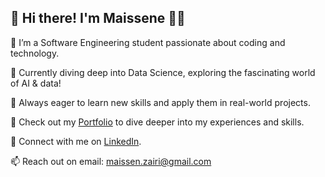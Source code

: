 
<!--
**Zairi-Maissene/Zairi-Maissene** is a ✨ _special_ ✨ repository because its `README.md` (this file) appears on your GitHub profile.
-->
## 👋 Hi there! I'm Maissene 👨‍💻

🔭 I’m a Software Engineering student passionate about coding and technology.

🌱 Currently diving deep into Data Science, exploring the fascinating world of AI & data!

🚀 Always eager to learn new skills and apply them in real-world projects.

📂 Check out my [Portfolio](https://zairi-maissene.github.io/) to dive deeper into my experiences and skills.

🔗 Connect with me on [LinkedIn](https://www.linkedin.com/in/maissene-zairi-bbb272241/).

📫 Reach out on email: [maissen.zairi@gmail.com](mailto:maissen.zairi@gmail.com)



